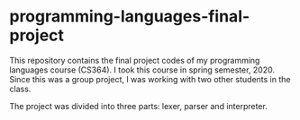 # programming-languages-final-project

This repository contains the final project codes of my programming languages course (CS364). I took this course in spring semester, 2020. Since this was a group project, I was working with two other students in the class. 

The project was divided into three parts: lexer, parser and interpreter. 
